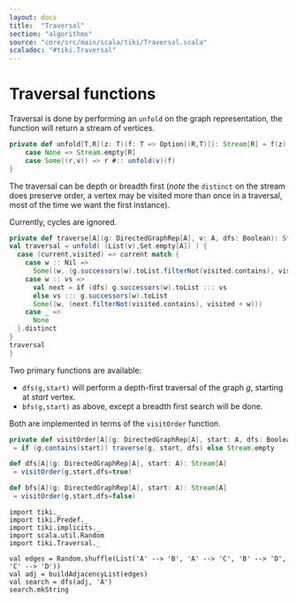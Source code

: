 ```yaml
---
layout: docs 
title:  "Traversal"
section: "algorithms"
source: "core/src/main/scala/tiki/Traversal.scala"
scaladoc: "#tiki.Traversal"
---
```

# Traversal functions
 
Traversal is done by performing an `unfold` on the graph representation, the 
 function will return a stream of vertices.

```scala
private def unfold[T,R](z: T)(f: T => Option[(R,T)]): Stream[R] = f(z) match {
    case None => Stream.empty[R]
    case Some((r,v)) => r #:: unfold(v)(f)
}
```

The traversal can be depth or breadth first (_note_ the `distinct` on the stream does preserve order,
a vertex may be visited more than once in a traversal, most of the time we want the first instance).

Currently, cycles are ignored.

```scala
private def traverse[A](g: DirectedGraphRep[A], v: A, dfs: Boolean): Stream[A] = {
val traversal = unfold( (List(v),Set.empty[A]) ) {
  case (current,visited) => current match {
    case w :: Nil =>
      Some((w, (g.successors(w).toList.filterNot(visited.contains), visited + w)))
    case w :: vs =>
      val next = if (dfs) g.successors(w).toList ::: vs
      else vs ::: g.successors(w).toList
      Some((w, (next.filterNot(visited.contains), visited + w)))
    case _ =>
      None
  }.distinct
}
traversal
}
```

 Two primary functions are available:
 
 - `dfs(g,start)` will perform a depth-first traversal of the graph _g_, starting at _start_ vertex.
 - `bfs(g,start)` as above, except a breadth first search will be done.
 
 Both are implemented in terms of the `visitOrder` function.
 
 ```scala
private def visitOrder[A](g: DirectedGraphRep[A], start: A, dfs: Boolean): Stream[A]
  = if (g.contains(start)) traverse(g, start, dfs) else Stream.empty

def dfs[A](g: DirectedGraphRep[A], start: A): Stream[A]
  = visitOrder(g,start,dfs=true)

def bfs[A](g: DirectedGraphRep[A], start: A): Stream[A]
  = visitOrder(g,start,dfs=false)
```

```tut
import tiki._
import tiki.Predef._
import tiki.implicits._
import scala.util.Random
import tiki.Traversal._

val edges = Random.shuffle(List('A' --> 'B', 'A' --> 'C', 'B' --> 'D', 'C' --> 'D'))
val adj = buildAdjacencyList(edges)
val search = dfs(adj, 'A')
search.mkString

```